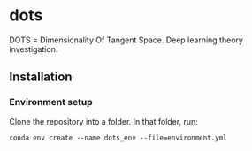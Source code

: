 # dots
DOTS = Dimensionality Of Tangent Space. Deep learning theory investigation.

## Installation

### Environment setup

Clone the repository into a folder. In that folder, run:

```
conda env create --name dots_env --file=environment.yml
```


